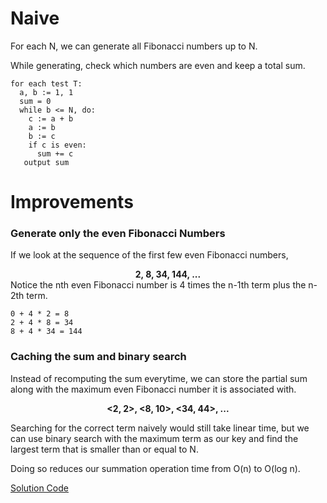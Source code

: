 # Naive
For each N, we can generate all Fibonacci numbers up to N. 

While generating, check which numbers are even and keep a total sum. 

```
for each test T:
  a, b := 1, 1
  sum = 0
  while b <= N, do:
    c := a + b
    a := b
    b := c
    if c is even:
      sum += c
   output sum
```

# Improvements

### Generate only the even Fibonacci Numbers
If we look at the sequence of the first few even Fibonacci numbers,
  <div align='center'><b>2, 8, 34, 144, ...</b></div>
 Notice the nth even Fibonacci number is 4 times the n-1th term plus the n-2th term.

```
0 + 4 * 2 = 8
2 + 4 * 8 = 34
8 + 4 * 34 = 144
```
### Caching the sum and binary search
Instead of recomputing the sum everytime, we can store the partial sum along with the maximum even Fibonacci number it is associated with.
<div align='center'> <b> <2, 2>, <8, 10>, <34, 44>, ... </b> </div>

Searching for the correct term naively would still take linear time, but we can use binary search with the maximum term as our key 
and find the largest term that is smaller than or equal to N.

Doing so reduces our summation operation time from O(n) to O(log n).

[Solution Code](https://github.com/zhaohanson1/project_euler_plus/blob/master/002%20-%20Even%20Fibonacci%20numbers/solution.py)
